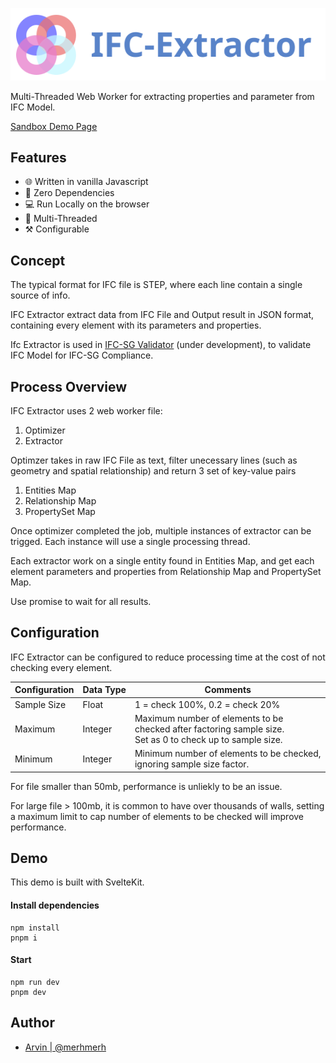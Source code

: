 ![Logo](static/assets/logo_full.svg)

Multi-Threaded Web Worker for extracting properties and parameter from IFC Model.

[Sandbox Demo Page](https://merhmerh.github.io/ifc-extractor/)

## Features

-   🌐 Written in vanilla Javascript
-   🛒 Zero Dependencies
-   💻 Run Locally on the browser
-   🌿 Multi-Threaded
-   ⚒️ Configurable

## Concept

The typical format for IFC file is STEP, where each line contain a single source of info.

IFC Extractor extract data from IFC File and Output result in JSON format, containing every element with its parameters and properties.

Ifc Extractor is used in [IFC-SG Validator](https://code.builtsearch.com/ifcsg-validator) (under development), to validate IFC Model for IFC-SG Compliance.

## Process Overview

IFC Extractor uses 2 web worker file:

1. Optimizer
2. Extractor

Optimzer takes in raw IFC File as text, filter unecessary lines (such as geometry and spatial relationship) and return 3 set of key-value pairs

1. Entities Map
2. Relationship Map
3. PropertySet Map

Once optimizer completed the job, multiple instances of extractor can be trigged. Each instance will use a single processing thread.

Each extractor work on a single entity found in Entities Map, and get each element parameters and properties from Relationship Map and PropertySet Map.

Use promise to wait for all results.

## Configuration

IFC Extractor can be configured to reduce processing time at the cost of not checking every element.

| Configuration | Data Type | Comments                                                                                                               |
| ------------- | --------- | ---------------------------------------------------------------------------------------------------------------------- |
| Sample Size   | Float     | 1 = check 100%, 0.2 = check 20%                                                                                        |
| Maximum       | Integer   | Maximum number of elements to be<br /> checked after factoring sample size.<br /> Set as 0 to check up to sample size. |
| Minimum       | Integer   | Minimum number of elements to be checked,<br /> ignoring sample size factor.                                           |

For file smaller than 50mb, performance is unliekly to be an issue.

For large file > 100mb, it is common to have over thousands of walls, setting a maximum limit to cap number of elements to be checked will improve performance.

## Demo

This demo is built with SvelteKit.

#### Install dependencies

```
npm install
pnpm i
```

#### Start

```
npm run dev
pnpm dev
```

## Author

-   [Arvin | @merhmerh](https://www.github.com/merhmerh)
